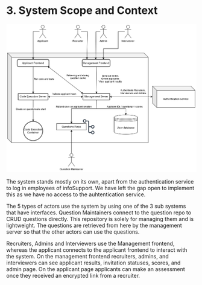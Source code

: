 # 3. System Scope and Context

![Architecture diagram](/docs/arc42-explanation-template/images/architecture-with-context.png)

The system stands mostly on its own, apart from the authentication service to log in employees of infoSupport. We have
left the gap open to implement this as we have no access to the auhtentication service.

The 5 types of actors use the system by using one of the 3 sub systems that have interfaces. Question Maintainers
connect to the question
repo to CRUD questions directly. This repository is solely for managing them and is lightweight. The questions are
retrieved from here by the management server so that the other actors can use the questions.

Recruiters, Admins and Interviewers use the Management frontend, whereas the applicant connects to the applicant
frontend to interact with the system. On the management frontend recruiters, admins, and interviewers can see applicant
results, invitation statuses, scores, and admin page. On the applicant page applicants can make an assessment once they
received an encrypted link from a recruiter.
